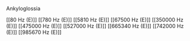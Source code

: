 Ankyloglossia

[[80 Hz (E)]]
[[780 Hz (E)]]
[[5810 Hz (E)]]
[[67500 Hz (E)]]
[[350000 Hz (E)]]
[[475000 Hz (E)]]
[[527000 Hz (E)]]
[[665340 Hz (E)]]
[[742000 Hz (E)]]
[[985670 Hz (E)]]